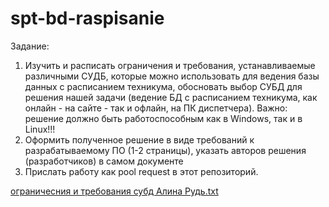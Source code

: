 # spt-bd-raspisanie

Задание:
1. Изучить и расписать ограничения и требования, устанавливаемые различными СУДБ, которые можно использовать для ведения базы данных с расписанием техникума, обосновать выбор СУБД для решения нашей задачи (ведение БД с расписанием техникума, как онлайн - на сайте - так и офлайн, на ПК диспетчера). Важно: решение должно быть работоспособным как в Windows, так и в Linux!!!
2. Оформить полученное решение в виде требований к разрабатываемому ПО (1-2 страницы), указать авторов решения (разработчиков) в самом документе
3. Прислать работу как pool request в этот репозиторий.


[ограничесния и требования субд Алина Рудь.txt](https://github.com/ilya-punhin/spt-bd-raspisanie/files/11129121/default.txt)

